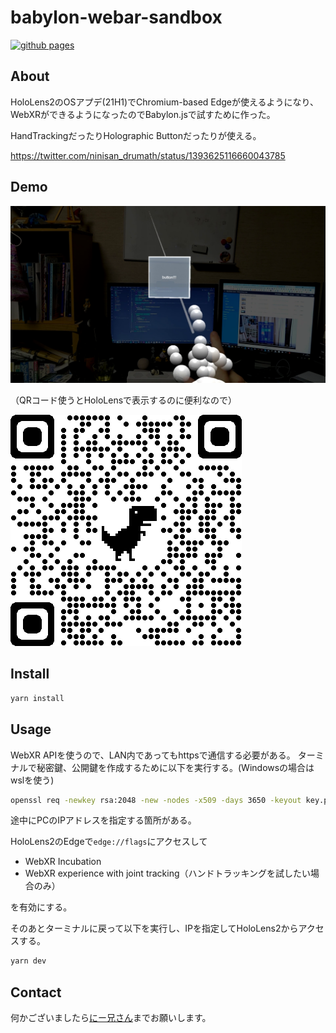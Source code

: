 # babylon-webar-sandbox

[![github pages](https://github.com/drumath2237/babylon-webar-sandbox/actions/workflows/gh-pages.yml/badge.svg)](https://github.com/drumath2237/babylon-webar-sandbox/actions/workflows/gh-pages.yml)

## About

HoloLens2のOSアプデ(21H1)でChromium-based Edgeが使えるようになり、
WebXRができるようになったのでBabylon.jsで試すために作った。

HandTrackingだったりHolographic Buttonだったりが使える。

https://twitter.com/ninisan_drumath/status/1393625116660043785

## Demo

![img](docs/vlcsnap-2021-05-17-14h17m48s637.png)

（QRコード使うとHoloLensで表示するのに便利なので）

[![img](docs/qrcode_drumath2237.github.io.png)](https://drumath2237.github.io/babylon-webar-sandbox)

## Install

```bash
yarn install
```

## Usage

WebXR APIを使うので、LAN内であってもhttpsで通信する必要がある。
ターミナルで秘密鍵、公開鍵を作成するために以下を実行する。(Windowsの場合はwslを使う)

```bash
openssl req -newkey rsa:2048 -new -nodes -x509 -days 3650 -keyout key.pem -out cert.pem
```

途中にPCのIPアドレスを指定する箇所がある。

HoloLens2のEdgeで`edge://flags`にアクセスして

- WebXR Incubation
- WebXR experience with joint tracking（ハンドトラッキングを試したい場合のみ）

を有効にする。

そのあとターミナルに戻って以下を実行し、IPを指定してHoloLens2からアクセスする。

```bash
yarn dev
```

## Contact

何かございましたら[にー兄さん](https://twitter.com/ninisan_drumath)までお願いします。
